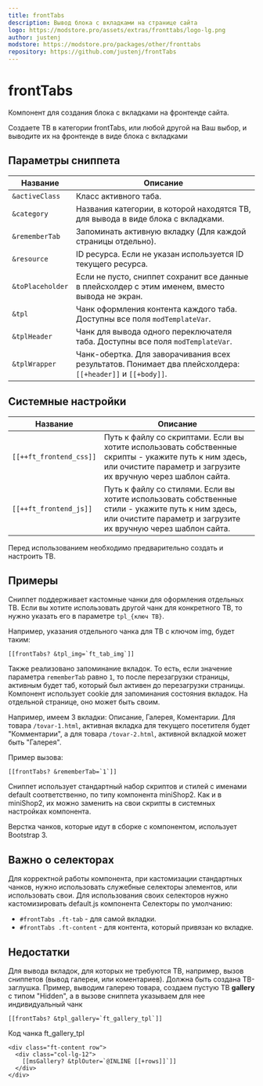 ```yaml
---
title: frontTabs
description: Вывод блока с вкладками на странице сайта
logo: https://modstore.pro/assets/extras/fronttabs/logo-lg.png
author: justenj
modstore: https://modstore.pro/packages/other/fronttabs
repository: https://github.com/justenj/frontTabs
---
```

# frontTabs

Компонент для создания блока с вкладками на фронтенде сайта.

Создаете ТВ в категории frontTabs, или любой другой на Ваш выбор, и выводите их на фронтенде в виде блока с вкладками

## Параметры сниппета

| Название         | Описание                                                                                                  |
| ---------------- | --------------------------------------------------------------------------------------------------------- |
| `&activeClass`   | Класс активного таба.                                                                                     |
| `&category`      | Названия категории, в которой находятся ТВ, для вывода в виде блока с вкладками.                          |
| `&rememberTab`   | Запоминать активную вкладку (Для каждой страницы отдельно).                                               |
| `&resource`      | ID ресурса. Если не указан используется ID текущего ресурса.                                              |
| `&toPlaceholder` | Если не пусто, сниппет сохранит все данные в плейсхолдер с этим именем, вместо вывода не экран.           |
| `&tpl`           | Чанк оформления контента каждого таба. Доступны все поля `modTemplateVar`.                                |
| `&tplHeader`     | Чанк для вывода одного переключателя таба. Доступны все поля `modTemplateVar`.                            |
| `&tplWrapper`    | Чанк-обертка. Для заворачивания всех результатов. Понимает два плейсхолдера: `[[+header]]` и `[[+body]]`. |

## Системные настройки

| Название                | Описание                                                                                                                                                                |
| ----------------------- | ----------------------------------------------------------------------------------------------------------------------------------------------------------------------- |
| `[[++ft_frontend_css]]` | Путь к файлу со скриптами. Если вы хотите использовать собственные скрипты - укажите путь к ним здесь, или очистите параметр и загрузите их вручную через шаблон сайта. |
| `[[++ft_frontend_js]]`  | Путь к файлу со стилями. Если вы хотите использовать собственные стили - укажите путь к ним здесь, или очистите параметр и загрузите их вручную через шаблон сайта.     |

Перед использованием необходимо предварительно создать и настроить ТВ.

## Примеры

Сниппет поддерживает кастомные чанки для оформления отдельных ТВ.
Если вы хотите использовать другой чанк для конкретного ТВ, то нужно указать его в параметре `tpl_{ключ ТВ}`.

Например, указания отдельного чанка для ТВ с ключом img, будет таким:

```modx
[[frontTabs? &tpl_img=`ft_tab_img`]]
```

Также реализовано запоминание вкладок. То есть, если значение параметра `rememberTab` равно `1`, то после перезагрузки страницы, активным будет таб, который был активен до перезагрузки страницы. Компонент использует cookie для запоминания состояния вкладок. На отдельной странице, оно может быть своим.

Например, имеем 3 вкладки: Описание, Галерея, Коментарии. Для товара `/tovar-1.html`, активная вкладка для текущего посетителя будет "Комментарии", а для товара `/tovar-2.html`, активной вкладкой может быть "Галерея".

Пример вызова:

```modx
[[frontTabs? &rememberTab=`1`]]
```

Сниппет использует стандартный набор скриптов и стилей с именами default соответственно, по типу компонента miniShop2. Как и в miniShop2, их можно заменить на свои скрипты в системных настройках компонента.

Верстка чанков, которые идут в сборке с компонентом, использует Bootstrap 3.

## Важно о селекторах

Для корректной работы компонента, при кастомизации стандартных чанков, нужно использовать служебные селекторы элементов, или использовать свои. Для использования своих селекторов нужно кастомизировать default.js компонента
Селекторы по умолчанию:

- `#frontTabs .ft-tab` - для самой вкладки.
- `#frontTabs .ft-content` - для контента, который привязан ко вкладке.

## Недостатки

Для вывода вкладок, для которых не требуются ТВ, например, вызов сниппетов (вывод галереи, или коментариев). Должна быть создана ТВ-заглушка. Пример, выводим галерею товара, создаем пустую ТВ **gallery** с типом "Hidden", а в вызове сниппета указываем для нее индивидуальный чанк

```modx
[[frontTabs? &tpl_gallery=`ft_gallery_tpl`]]
```

Код чанка ft_gallery_tpl

```modx
<div class="ft-content row">
  <div class="col-lg-12">
    [[msGallery? &tplOuter=`@INLINE [[+rows]]`]]
  </div>
</div>
```
